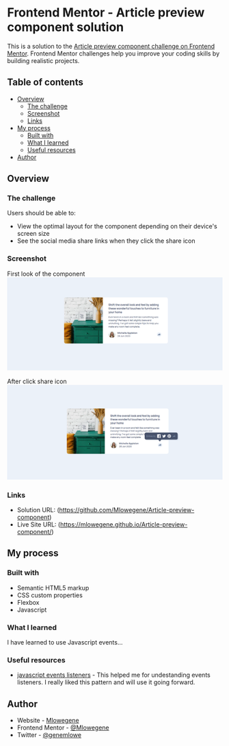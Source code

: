 # Frontend Mentor - Article preview component solution

This is a solution to the [Article preview component challenge on Frontend Mentor](https://www.frontendmentor.io/challenges/article-preview-component-dYBN_pYFT). Frontend Mentor challenges help you improve your coding skills by building realistic projects. 

## Table of contents

- [Overview](#overview)
  - [The challenge](#the-challenge)
  - [Screenshot](#screenshot)
  - [Links](#links)
- [My process](#my-process)
  - [Built with](#built-with)
  - [What I learned](#what-i-learned)
  - [Useful resources](#useful-resources)
- [Author](#author)


## Overview

### The challenge

Users should be able to:

- View the optimal layout for the component depending on their device's screen size
- See the social media share links when they click the share icon

### Screenshot

First look of the component
![](./article1.png)

After click share icon
![](./article2.png)

### Links

- Solution URL: (https://github.com/Mlowegene/Article-preview-component)
- Live Site URL: (https://mlowegene.github.io/Article-preview-component/)

## My process

### Built with

- Semantic HTML5 markup
- CSS custom properties
- Flexbox
- Javascript

### What I learned

I have learned to use Javascript events...


### Useful resources

- [javascript events listeners](https://www.youtube.com/watch?v=XF1_MlZ5l6M) - This helped me for undestanding events listeners. I really liked this pattern and will use it going forward.

## Author

- Website - [Mlowegene](https://github.com/Mlowegene)
- Frontend Mentor - [@Mlowegene](https://www.frontendmentor.io/profile/Mlowegene)
- Twitter - [@genemlowe](https://twitter.com/genemlowe)

